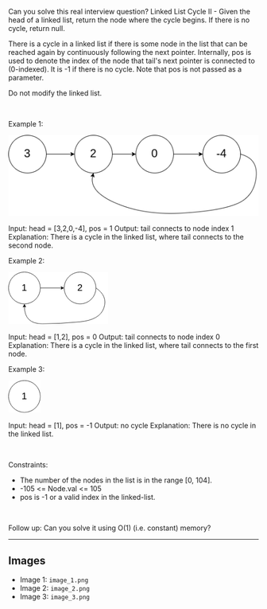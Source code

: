 Can you solve this real interview question? Linked List Cycle II - Given the head of a linked list, return the node where the cycle begins. If there is no cycle, return null.

There is a cycle in a linked list if there is some node in the list that can be reached again by continuously following the next pointer. Internally, pos is used to denote the index of the node that tail's next pointer is connected to (0-indexed). It is -1 if there is no cycle. Note that pos is not passed as a parameter.

Do not modify the linked list.

 

Example 1:

![Example 1](./image_1.png)


Input: head = [3,2,0,-4], pos = 1
Output: tail connects to node index 1
Explanation: There is a cycle in the linked list, where tail connects to the second node.


Example 2:

![Example 2](./image_2.png)


Input: head = [1,2], pos = 0
Output: tail connects to node index 0
Explanation: There is a cycle in the linked list, where tail connects to the first node.


Example 3:

![Example 3](./image_3.png)


Input: head = [1], pos = -1
Output: no cycle
Explanation: There is no cycle in the linked list.


 

Constraints:

 * The number of the nodes in the list is in the range [0, 104].
 * -105 <= Node.val <= 105
 * pos is -1 or a valid index in the linked-list.

 

Follow up: Can you solve it using O(1) (i.e. constant) memory?

---

## Images

- Image 1: `image_1.png`
- Image 2: `image_2.png`
- Image 3: `image_3.png`
